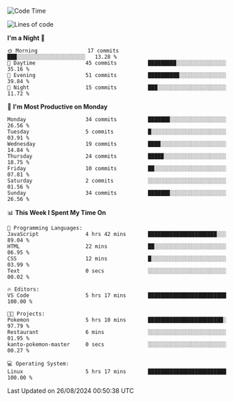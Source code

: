 <!--START_SECTION:waka-->
![Code Time](http://img.shields.io/badge/Code%20Time-211%20hrs%2044%20mins-blue)

![Lines of code](https://img.shields.io/badge/From%20Hello%20World%20I%27ve%20Written-16.7%20thousand%20lines%20of%20code-blue)

**I'm a Night 🦉** 

```text
🌞 Morning                17 commits          ███░░░░░░░░░░░░░░░░░░░░░░   13.28 % 
🌆 Daytime                45 commits          █████████░░░░░░░░░░░░░░░░   35.16 % 
🌃 Evening                51 commits          ██████████░░░░░░░░░░░░░░░   39.84 % 
🌙 Night                  15 commits          ███░░░░░░░░░░░░░░░░░░░░░░   11.72 % 
```
📅 **I'm Most Productive on Monday** 

```text
Monday                   34 commits          ███████░░░░░░░░░░░░░░░░░░   26.56 % 
Tuesday                  5 commits           █░░░░░░░░░░░░░░░░░░░░░░░░   03.91 % 
Wednesday                19 commits          ████░░░░░░░░░░░░░░░░░░░░░   14.84 % 
Thursday                 24 commits          █████░░░░░░░░░░░░░░░░░░░░   18.75 % 
Friday                   10 commits          ██░░░░░░░░░░░░░░░░░░░░░░░   07.81 % 
Saturday                 2 commits           ░░░░░░░░░░░░░░░░░░░░░░░░░   01.56 % 
Sunday                   34 commits          ███████░░░░░░░░░░░░░░░░░░   26.56 % 
```


📊 **This Week I Spent My Time On** 

```text
💬 Programming Languages: 
JavaScript               4 hrs 42 mins       ██████████████████████░░░   89.04 % 
HTML                     22 mins             ██░░░░░░░░░░░░░░░░░░░░░░░   06.95 % 
CSS                      12 mins             █░░░░░░░░░░░░░░░░░░░░░░░░   03.99 % 
Text                     0 secs              ░░░░░░░░░░░░░░░░░░░░░░░░░   00.02 % 

🔥 Editors: 
VS Code                  5 hrs 17 mins       █████████████████████████   100.00 % 

🐱‍💻 Projects: 
Pokemon                  5 hrs 10 mins       ████████████████████████░   97.79 % 
Restaurant               6 mins              ░░░░░░░░░░░░░░░░░░░░░░░░░   01.95 % 
kanto-pokemon-master     0 secs              ░░░░░░░░░░░░░░░░░░░░░░░░░   00.27 % 

💻 Operating System: 
Linux                    5 hrs 17 mins       █████████████████████████   100.00 % 
```


 Last Updated on 26/08/2024 00:50:38 UTC
<!--END_SECTION:waka-->
